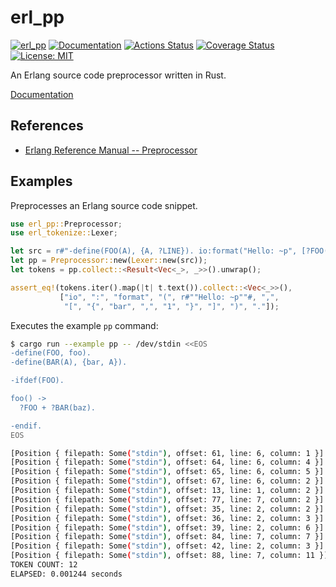 erl_pp
======

[![erl_pp](https://img.shields.io/crates/v/erl_pp.svg)](https://crates.io/crates/erl_pp)
[![Documentation](https://docs.rs/erl_pp/badge.svg)](https://docs.rs/erl_pp)
[![Actions Status](https://github.com/sile/erl_pp/workflows/CI/badge.svg)](https://github.com/sile/erl_pp/actions)
[![Coverage Status](https://coveralls.io/repos/github/sile/erl_pp/badge.svg?branch=master)](https://coveralls.io/github/sile/erl_pp?branch=master)
[![License: MIT](https://img.shields.io/badge/license-MIT-blue.svg)](LICENSE)

An Erlang source code preprocessor written in Rust.

[Documentation](https://docs.rs/erl_pp)

References
----------

- [Erlang Reference Manual -- Preprocessor](http://erlang.org/doc/reference_manual/macros.html)

Examples
--------

Preprocesses an Erlang source code snippet.

```rust
use erl_pp::Preprocessor;
use erl_tokenize::Lexer;

let src = r#"-define(FOO(A), {A, ?LINE}). io:format("Hello: ~p", [?FOO(bar)])."#;
let pp = Preprocessor::new(Lexer::new(src));
let tokens = pp.collect::<Result<Vec<_>, _>>().unwrap();

assert_eq!(tokens.iter().map(|t| t.text()).collect::<Vec<_>>(),
           ["io", ":", "format", "(", r#""Hello: ~p""#, ",",
            "[", "{", "bar", ",", "1", "}", "]", ")", "."]);
```

Executes the example `pp` command:

```bash
$ cargo run --example pp -- /dev/stdin <<EOS
-define(FOO, foo).
-define(BAR(A), {bar, A}).

-ifdef(FOO).

foo() ->
  ?FOO + ?BAR(baz).

-endif.
EOS

[Position { filepath: Some("stdin"), offset: 61, line: 6, column: 1 }] "foo"
[Position { filepath: Some("stdin"), offset: 64, line: 6, column: 4 }] "("
[Position { filepath: Some("stdin"), offset: 65, line: 6, column: 5 }] ")"
[Position { filepath: Some("stdin"), offset: 67, line: 6, column: 2 }] "->"
[Position { filepath: Some("stdin"), offset: 13, line: 1, column: 2 }] "foo"
[Position { filepath: Some("stdin"), offset: 77, line: 7, column: 2 }] "+"
[Position { filepath: Some("stdin"), offset: 35, line: 2, column: 2 }] "{"
[Position { filepath: Some("stdin"), offset: 36, line: 2, column: 3 }] "bar"
[Position { filepath: Some("stdin"), offset: 39, line: 2, column: 6 }] ","
[Position { filepath: Some("stdin"), offset: 84, line: 7, column: 7 }] "baz"
[Position { filepath: Some("stdin"), offset: 42, line: 2, column: 3 }] "}"
[Position { filepath: Some("stdin"), offset: 88, line: 7, column: 11 }] "."
TOKEN COUNT: 12
ELAPSED: 0.001244 seconds
```
